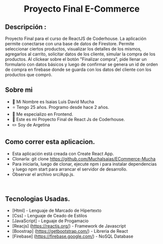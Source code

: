 <div align="center">
<h1 align="center">Proyecto Final E-Commerce</h1>
</div>
<div>
<h2>Descripción :</h2> 
<p>
Proyecto Final para el curso de ReactJS de Coderhouse. La aplicación permite conectarse con una base de datos de Firestore. Permite seleccionar ciertos productos, visualizar los detalles de los mismos, agregarlos al carrito, solicitar datos de los cliente, simular la compra de los productos. Al clickear sobre el botón "Finalizar compra", pide llenar un formulario con datos básicos y luego de confirmar se genera un id de orden de compra en firebase donde se guarda con los datos del cliente con los productos que compró.
</p>
</div>

## Sobre mi
- 🧑 Mi Nombre es Isaias Luis David Mucha
- ⭐ Tengo 25 años. Programo desde hace 2 años.
- 📲 Me especializo en Frontend.
- 🎥 Este es mi Proyecto Final de React Js de Coderhouse.
- ✏️ Soy de Argetina
  <br>


## Como correr esta aplicacion.

- Esta aplicación está creada con Create React App.
- Clonarla: git clone https://github.com/MuchaIsaias/ECommerce-Mucha
- Para iniciarla, luego de clonar, ejecute npm i para instalar dependencias y luego npm start para arrancar el servidor de desarrollo.
- Observar el archivo src/App.js.

<br>

## Tecnologias Usadas.

- [Html] - Lenguaje de Marcado de Hipertexto
- [Css] - Lenguaje de Ceado de Estilos 
- [JavaScript] - Leguaje de Progamacio
- [Reacjs] (https://reactjs.org/) - Framework de Javascript
- [Boostrap] (https://getbootstrap.com/) - Libreria de React
- [Firebase] (https://firebase.google.com/) - NoSQL Database

<br>


